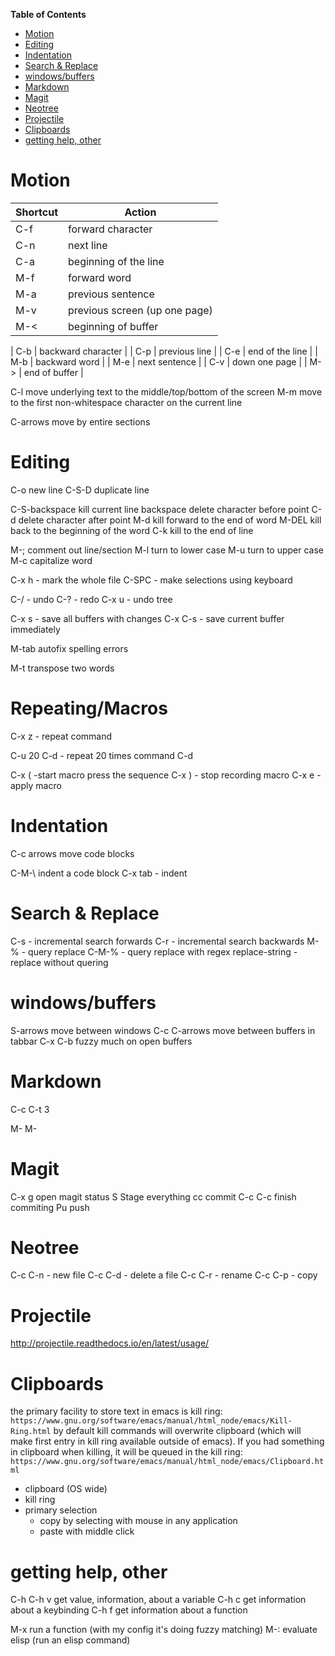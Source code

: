 <!-- markdown-toc start - Don't edit this section. Run M-x markdown-toc-generate-toc again -->
**Table of Contents**

- [Motion](#motion)
- [Editing](#editing)
- [Indentation](#indentation)
- [Search & Replace](#search--replace)
- [windows/buffers](#windowsbuffers)
- [Markdown](#markdown)
- [Magit](#magit)
- [Neotree](#neotree)
- [Projectile](#projectile)
- [Clipboards](#clipboards)
- [getting help, other](#getting-help-other)

<!-- markdown-toc end -->



# Motion #

| Shortcut | Action                        |
| ----     | ----                          |
| C-f      | forward character             |
| C-n      | next line                     |
| C-a      | beginning of the line         |
| M-f      | forward word                  |
| M-a      | previous sentence             |
| M-v      | previous screen (up one page) |
| M-<      | beginning of buffer           |

| C-b | backward character |
| C-p | previous line      |
| C-e | end of the line    |
| M-b | backward word      |
| M-e | next sentence      |
| C-v | down one page      |
| M-> | end of buffer      |

C-l   move underlying text to the middle/top/bottom of the screen
M-m   move to the first non-whitespace character on the current line

C-arrows   move by entire sections


# Editing #

C-o   new line
C-S-D            duplicate line

C-S-backspace      kill current line
backspace   delete character before point
C-d         delete character after point
M-d         kill forward to the end of word
M-DEL       kill back to the beginning of the word
C-k         kill to the end of line

M-;   comment out line/section
M-l   turn to lower case
M-u   turn to upper case
M-c       capitalize word

C-x h    - mark the whole file
C-SPC    - make selections using keyboard

C-/   - undo
C-?   - redo
C-x u   - undo tree

C-x s   - save all buffers with changes
C-x C-s   - save current buffer immediately

M-tab     autofix spelling errors

M-t    transpose two words

# Repeating/Macros #

C-x z     - repeat command

C-u 20 C-d     - repeat 20 times command C-d

C-x (     -start macro
press the sequence
C-x )     - stop recording macro
C-x e     - apply macro

# Indentation #

C-c arrows    move code blocks

C-M-\    indent a code block
C-x tab - indent

# Search & Replace #

C-s    - incremental search forwards
C-r    - incremental search backwards
M-%    - query replace
C-M-%   - query replace with regex
replace-string    - replace without quering



# windows/buffers #

S-arrows    move between windows
C-c C-arrows   move between buffers in tabbar
C-x C-b     fuzzy much on open buffers

# Markdown #

C-c C-t 3

M-<left>
M-<right>

# Magit #

C-x g   open magit status
S       Stage everything
cc      commit
C-c C-c finish commiting
Pu      push


# Neotree #

C-c C-n   - new file
C-c C-d   - delete a file
C-c C-r   - rename
C-c C-p   - copy

# Projectile #

http://projectile.readthedocs.io/en/latest/usage/

# Clipboards #

the primary facility to store text in emacs is kill ring: `https://www.gnu.org/software/emacs/manual/html_node/emacs/Kill-Ring.html`
by default kill commands will overwrite clipboard (which will make first entry in kill ring available outside of emacs). If you had something in clipboard when killing, it will be queued in the kill ring: `https://www.gnu.org/software/emacs/manual/html_node/emacs/Clipboard.html`

- clipboard (OS wide)
- kill ring
- primary selection
	- copy by selecting with mouse in any application
	- paste with middle click


# getting help, other #

C-h
C-h v     get value, information, about a variable
C-h c     get information about a keybinding
C-h f     get information about a function

M-x       run a function (with my config it's doing fuzzy matching)
M-:       evaluate elisp (run an elisp command)

